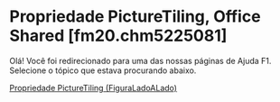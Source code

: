 
# Propriedade PictureTiling, Office Shared [fm20.chm5225081]

Olá! Você foi redirecionado para uma das nossas páginas de Ajuda F1. Selecione o tópico que estava procurando abaixo.

[Propriedade PictureTiling (FiguraLadoALado)](http://msdn.microsoft.com/library/9bf2a163-0454-b959-0261-b2a9fd7f6bfa%28Office.15%29.aspx)
